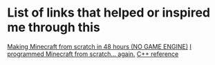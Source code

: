 # List of links that helped or inspired me through this
[Making Minecraft from scratch in 48 hours (NO GAME ENGINE)](https://www.youtube.com/watch?v=4O0_-1NaWnY)
[I programmed Minecraft from scratch... again.](https://www.youtube.com/watch?v=9f7Hu1ZNYT8)
[C++ reference](https://en.cppreference.com/w/cpp.html)

